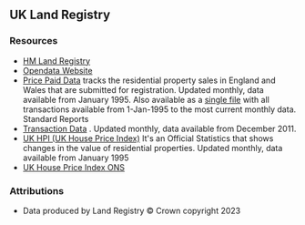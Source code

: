 ## UK Land Registry


### Resources
- [HM Land Registry](https://www.gov.uk/government/organisations/land-registry) 
- [Opendata Website](https://data.gov.uk/publisher/land-registry)
- [Price Paid Data](https://www.gov.uk/government/collections/price-paid-data) tracks the residential property sales in England and Wales that are submitted for registration. Updated monthly, data available from January 1995. Also available as a [single file](http://prod.publicdata.landregistry.gov.uk.s3-website-eu-west-1.amazonaws.com/pp-complete.csv) with all transactions available from 1-Jan-1995 to the most current monthly data. Standard Reports
- [Transaction Data](https://data.gov.uk/dataset/monthly-land-registry-property-transaction-data) . Updated monthly, data available from December 2011.
- [UK HPI (UK House Price Index)](http://www.gov.uk/government/collections/uk-house-price-index-reports) It's an Official Statistics that shows changes in the value of residential properties. Updated monthly, data available from January 1995
- [UK House Price Index ONS](https://www.ons.gov.uk/economy/inflationandpriceindices/bulletins/housepriceindex/previousReleases)


### Attributions
- Data produced by Land Registry © Crown copyright 2023
